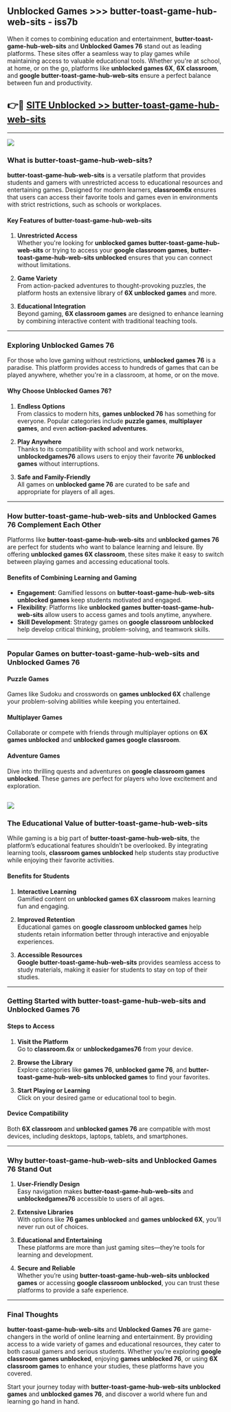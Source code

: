 ## Unblocked Games >>> butter-toast-game-hub-web-sits - iss7b 

When it comes to combining education and entertainment, **butter-toast-game-hub-web-sits** and **Unblocked Games 76** stand out as leading platforms. These sites offer a seamless way to play games while maintaining access to valuable educational tools. Whether you're at school, at home, or on the go, platforms like **unblocked games 6X**, **6X classroom**, and **google butter-toast-game-hub-web-sits** ensure a perfect balance between fun and productivity.
## 👉🔴 [SITE Unblocked >> butter-toast-game-hub-web-sits](http://premium.freeplayer.one?title=butter-toast-game-hub-web-sits&ref=22JU)
---
<a href="http://premium.freeplayer.one?title=butter-toast-game-hub-web-sits&ref=22JU/"><img src="https://github.com/user-attachments/assets/438f12ca-57a4-47a3-8ead-c64da593a1e5"/></a>
### What is butter-toast-game-hub-web-sits?  

**butter-toast-game-hub-web-sits** is a versatile platform that provides students and gamers with unrestricted access to educational resources and entertaining games. Designed for modern learners, **classroom6x** ensures that users can access their favorite tools and games even in environments with strict restrictions, such as schools or workplaces.  

#### Key Features of butter-toast-game-hub-web-sits  

1. **Unrestricted Access**  
   Whether you're looking for **unblocked games butter-toast-game-hub-web-sits** or trying to access your **google classroom games**, **butter-toast-game-hub-web-sits unblocked** ensures that you can connect without limitations.  

2. **Game Variety**  
   From action-packed adventures to thought-provoking puzzles, the platform hosts an extensive library of **6X unblocked games** and more.  

3. **Educational Integration**  
   Beyond gaming, **6X classroom games** are designed to enhance learning by combining interactive content with traditional teaching tools.  



---

### Exploring Unblocked Games 76  

For those who love gaming without restrictions, **unblocked games 76** is a paradise. This platform provides access to hundreds of games that can be played anywhere, whether you're in a classroom, at home, or on the move.  

#### Why Choose Unblocked Games 76?  

1. **Endless Options**  
   From classics to modern hits, **games unblocked 76** has something for everyone. Popular categories include **puzzle games**, **multiplayer games**, and even **action-packed adventures**.  

2. **Play Anywhere**  
   Thanks to its compatibility with school and work networks, **unblockedgames76** allows users to enjoy their favorite **76 unblocked games** without interruptions.  

3. **Safe and Family-Friendly**  
   All games on **unblocked game 76** are curated to be safe and appropriate for players of all ages.  

---

### How butter-toast-game-hub-web-sits and Unblocked Games 76 Complement Each Other  

Platforms like **butter-toast-game-hub-web-sits** and **unblocked games 76** are perfect for students who want to balance learning and leisure. By offering **unblocked games 6X classroom**, these sites make it easy to switch between playing games and accessing educational tools.  

#### Benefits of Combining Learning and Gaming  

- **Engagement**: Gamified lessons on **butter-toast-game-hub-web-sits unblocked games** keep students motivated and engaged.  
- **Flexibility**: Platforms like **unblocked games butter-toast-game-hub-web-sits** allow users to access games and tools anytime, anywhere.  
- **Skill Development**: Strategy games on **google classroom unblocked** help develop critical thinking, problem-solving, and teamwork skills.  

---

### Popular Games on butter-toast-game-hub-web-sits and Unblocked Games 76  

#### Puzzle Games  

Games like Sudoku and crosswords on **games unblocked 6X** challenge your problem-solving abilities while keeping you entertained.  

#### Multiplayer Games  

Collaborate or compete with friends through multiplayer options on **6X games unblocked** and **unblocked games google classroom**.  

#### Adventure Games  

Dive into thrilling quests and adventures on **google classroom games unblocked**. These games are perfect for players who love excitement and exploration.  

<a href="http://download.freeplayer.one?title=butter-toast-game-hub-web-sits&ref=23D/"><img src="https://github.com/user-attachments/assets/fe0c3e91-c8e1-489c-acf0-e2f614c12fb8"/></a>
---

### The Educational Value of butter-toast-game-hub-web-sits  

While gaming is a big part of **butter-toast-game-hub-web-sits**, the platform’s educational features shouldn’t be overlooked. By integrating learning tools, **classroom games unblocked** help students stay productive while enjoying their favorite activities.  

#### Benefits for Students  

1. **Interactive Learning**  
   Gamified content on **unblocked games 6X classroom** makes learning fun and engaging.  

2. **Improved Retention**  
   Educational games on **google classroom unblocked games** help students retain information better through interactive and enjoyable experiences.  

3. **Accessible Resources**  
   **Google butter-toast-game-hub-web-sits** provides seamless access to study materials, making it easier for students to stay on top of their studies.  

---

### Getting Started with butter-toast-game-hub-web-sits and Unblocked Games 76  

#### Steps to Access  

1. **Visit the Platform**  
   Go to **classroom.6x** or **unblockedgames76** from your device.  

2. **Browse the Library**  
   Explore categories like **games 76**, **unblocked game 76**, and **butter-toast-game-hub-web-sits unblocked games** to find your favorites.  

3. **Start Playing or Learning**  
   Click on your desired game or educational tool to begin.  

#### Device Compatibility  

Both **6X classroom** and **unblocked games 76** are compatible with most devices, including desktops, laptops, tablets, and smartphones.  

---

### Why butter-toast-game-hub-web-sits and Unblocked Games 76 Stand Out  

1. **User-Friendly Design**  
   Easy navigation makes **butter-toast-game-hub-web-sits** and **unblockedgames76** accessible to users of all ages.  

2. **Extensive Libraries**  
   With options like **76 games unblocked** and **games unblocked 6X**, you’ll never run out of choices.  

3. **Educational and Entertaining**  
   These platforms are more than just gaming sites—they’re tools for learning and development.  

4. **Secure and Reliable**  
   Whether you’re using **butter-toast-game-hub-web-sits unblocked games** or accessing **google classroom unblocked**, you can trust these platforms to provide a safe experience.  

---

### Final Thoughts  

**butter-toast-game-hub-web-sits** and **Unblocked Games 76** are game-changers in the world of online learning and entertainment. By providing access to a wide variety of games and educational resources, they cater to both casual gamers and serious students. Whether you’re exploring **google classroom games unblocked**, enjoying **games unblocked 76**, or using **6X classroom games** to enhance your studies, these platforms have you covered.  

Start your journey today with **butter-toast-game-hub-web-sits unblocked games** and **unblocked games 76**, and discover a world where fun and learning go hand in hand.  